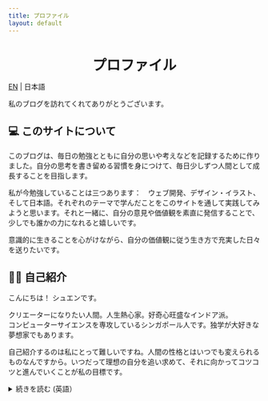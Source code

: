 ```yaml
---
title: プロファイル
layout: default
---
```


<h1 style="text-align:center;margin-bottom:5px">プロファイル</h1>
<p class="change-lang"><a href="about.html">EN</a> | 日本語</p>

私のブログを訪れてくれてありがとうございます。

<h2>💻 このサイトについて</h2>

このブログは、毎日の勉強とともに自分の思いや考えなどを記録するために作りました。自分の思考を書き留める習慣を身につけて、毎日少しずつ人間として成長することを目指します。

私が今勉強していることは三つあります：　ウェブ開発、デザイン・イラスト、そして日本語。それぞれのテーマで学んだことをこのサイトを通して実践してみようと思います。それと一緒に、自分の意見や価値観を素直に発信することで、少しでも誰かの力になれると嬉しいです。

意識的に生きることを心がけながら、自分の価値観に従う生き方で充実した日々を送りたいです。

<h2>🙋‍♀️ 自己紹介</h2>
こんにちは！ シュエンです。

クリエーターになりたい人間。人生熱心家。好奇心旺盛なインドア派。<br>
コンピューターサイエンスを専攻しているシンガポール人です。独学が大好きな夢想家でもあります。

自己紹介するのは私にとって難しいですね。人間の性格とはいつでも変えられるものなんですから。いつだって理想の自分を追い求めて、それに向かってコツコツと進んでいくことが私の目標です。

<details>
<summary>続きを読む (英語）</summary>
<h3>💖 my values</h3>
I keep and regularly revise a short list of around 10 values that resonate the most strongly with me, and I strive to make decisions in accordance with these values. Here's the list ordered somewhat according to importance:
<ul>
<li><b>Love</b>: referring to love in a general, all-encompassing sense - love for ourselves and others, for what we do, for the environment and the planet, for all living beings, for life itself. </li>
<li><b>Kindness</b>: to treat others and ourselves with care and compassion.</li>
<li><b>Authenticity</b>: to live in congruence with my values and beliefs. </li>
<li><b>Curiosity</b>: to be curious about the world around me, how things work, why things are the way they are. To never stop questioning.</li>
<li><b>Creativity</b>: to imagine, ideate, and make things that reflect our wonderful idiosyncrasies.</li>
<li><b>Freedom</b>: to have the ability to pursue what I want in life.</li>
<li><b>Consistency</b>: to have the discipline to maintain a happy and productive state over the long term.</li>
<li><b>Courage</b>: to be brave in the face of fear.</li>
<li><b>Peace</b>: to maintain inner calm in the midst of chaos.</li>
<li><b>Health</b>: to appreciate my physical and mental wellbeing and to celebrate what my body and mind can accomplish.</li>
</ul>
<h3>💡 interests</h3>
<p>I have a broad range of interests, but I am most passionate when creating things (art, writing, programming, the list goes on...) and learning languages. Other activities I enjoy on my free time include: reading, listening to music, singing, photography, watching neighbourhood birds do their thing, messing around on my digital piano, cooking, reading blogs, drinking coffee. </p>
<p>Learning new things fuels my soul and allows me to see the bigger picture and to draw connections between seemingly unrelated concepts. My thirst for knowledge knows no bounds - from natural sciences to the arts and humanities, from philosophy to botany - collecting nuggets of knowledge can be incredibly exciting.</p>

<h3>🌱 why veganism?</h3>
<p>I consider myself a huge lover of animals, although it still surprises me how I'd lived 20 odd years without questioning the idea of eating the flesh of the very animals I claimed to love. In September 2019, I converted to veganism overnight after watching Earthlings, a documentary which exposes the horrors of the meat, dairy and egg industries. It was a much-needed awakening to the reality that I was directly sentencing innocent sentient beings to their deaths simply by being an ignorant consumer. (I am by no means implying that all meat eaters are ignorant; rather, I am disappointed in how oblivious I was to the extent of suffering I was causing through the seemingly innocuous act of buying and consuming meat.) In addition, learning about the negative environmental impacts resulting from livestock agriculture further reinforced my belief in veganism.</p>
<p>After going vegan, it felt as though a heavy load was lifted off my shoulders. My subconscious probably had an inkling that something was amiss all along, and making the switch helped sort out the inconsistencies I didn't know I had regarding my views on animals and food. More importantly, it has taught me to live more consciously; to be more in tune with my own emotions, more aware of the repercussions of my actions, and more proactive in steering my life towards a more meaningful existence.</p>
<p>To me, choosing not to partake in the exploitation of animals and the destruction of the environment is a commitment to show love and kindness towards animals, the planet, and myself.</p> 
<br><hr><br>
<p>If you've made it all the way down, I must say I'm very touched. Thank you for sharing the past few minutes of your time with me, and I'd love to hear from you too.</p>
</details>
<!--
You can use HTML elements in Markdown, such as the comment element, and they won't be affected by a markdown parser. However, if you create an HTML element in your markdown file, you cannot use markdown syntax within that element's contents.世界の美しさを見つけるブログの目的
-->
